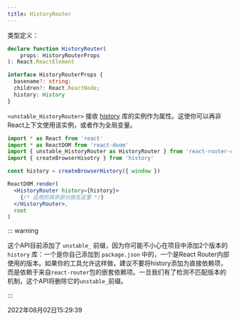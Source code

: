 ```yaml
---
title: HistoryRouter
---
```


类型定义：

```typescript
declare function HistoryRouter(
	props: HistoryRouterProps
): React.ReactElement

interface HistoryRouterProps {
  basename?: string;
  children?: React.ReactNode;
  history: History
}
```

`<unstable_HistoryRouter>` 接收 [history](https://github.com/remix-run/history) 库的实例作为属性。这使你可以再非React上下文使用该实例，或者作为全局变量。

```jsx {4,9}
import * as React from 'react'
import * as ReactDOM from 'react-doom'
import { unstable_HistoryRouter as HistoryRouter } from 'react-router-dom'
import { createBrowserHisotry } from 'history'

const history = createBrowserHistory({ window })

ReactDOM.render(
  <HistoryRouter history={history}>
    {/* 应用的其余部分放在这里 */}
  </HistoryRouter>,
  root
)
```

::: warning

这个API目前添加了 `unstable_` 前缀，因为你可能不小心在项目中添加2个版本的 `history` 库：一个是你自己添加到 `package.json` 中的，一个是React Router内部使用的版本。如果你的工具允许这样做，建议不要将history添加为直接依赖项，而是依赖于来自`react-router`包的嵌套依赖项。一旦我们有了检测不匹配版本的机制，这个API将删除它的`unstable_`前缀。

:::



2022年08月02日15:29:39